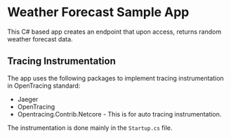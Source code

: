 # Weather Forecast Sample App

‏This C# based app creates an endpoint that upon access, returns random weather forecast data.

## Tracing Instrumentation

The app uses the following packages to implement tracing instrumentation in OpenTracing standard:
* Jaeger
* OpenTracing
* Opentracing.Contrib.Netcore - This is for auto tracing instrumentation.

The instrumentation is done mainly in the `Startup.cs` file.

